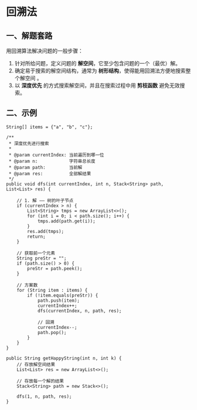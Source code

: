 # 回溯法

## 一、解题套路
用回溯算法解决问题的一般步骤：

1. 针对所给问题，定义问题的 **解空间**，它至少包含问题的一个（最优）解。
2. 确定易于搜索的解空间结构，通常为 **树形结构**，使得能用回溯法方便地搜索整个解空间 。
3. 以 **深度优先** 的方式搜索解空间，并且在搜索过程中用 **剪枝函数** 避免无效搜索。




## 二、示例

```
String[] items = {"a", "b", "c"};

/**
 * 深度优先进行搜索
 *
 * @param currentIndex: 当前遍历到哪一位
 * @param n:            字符串总长度
 * @param path:         当前解
 * @param res:          全部解结果
 */
public void dfs(int currentIndex, int n, Stack<String> path, List<List> res) {

	// 1. 解 —— 树的叶子节点
	if (currentIndex > n) {
		List<String> tmps = new ArrayList<>();
		for (int i = 0; i < path.size(); i++) {
			tmps.add(path.get(i));
		}
		res.add(tmps);
		return;
	}

	// 获取前一个元素
	String preStr = "";
	if (path.size() > 0) {
		preStr = path.peek();
	}

	// 方案数
	for (String item : items) {
		if (!item.equals(preStr)) {
			path.push(item);
			currentIndex++;
			dfs(currentIndex, n, path, res);

			// 回溯
			currentIndex--;
			path.pop();
		}
	}
}

public String getHappyString(int n, int k) {
	// 存放解空间结果
	List<List> res = new ArrayList<>();

	// 存放每一个解的结果
	Stack<String> path = new Stack<>();

	dfs(1, n, path, res);
}
```
